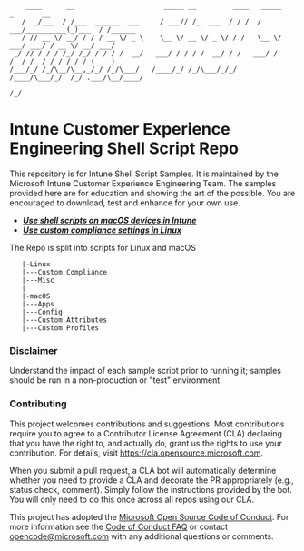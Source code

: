         ____      __                      _____ __         ____   _____           _       __      
       /  _/___  / /___  ______  ___     / ___// /_  ___  / / /  / ___/__________(_)___  / /______
       / // __ \/ __/ / / / __ \/ _ \    \__ \/ __ \/ _ \/ / /   \__ \/ ___/ ___/ / __ \/ __/ ___/
     _/ // / / / /_/ /_/ / / / /  __/   ___/ / / / /  __/ / /   ___/ / /__/ /  / / /_/ / /_(__  ) 
    /___/_/ /_/\__/\__,_/_/ /_/\___/   /____/_/ /_/\___/_/_/   /____/\___/_/  /_/ .___/\__/____/  
                                                                               /_/                


# Intune Customer Experience Engineering Shell Script Repo

This repository is for Intune Shell Script Samples. It is maintained by the Microsoft Intune Customer Experience Engineering Team. The samples provided here are for education and showing the art of the possible. You are encouraged to download, test and enhance for your own use.

- ***[Use shell scripts on macOS devices in Intune](https://docs.microsoft.com/en-us/mem/intune/apps/macos-shell-scripts)***
- ***[Use custom compliance settings in Linux](https://learn.microsoft.com/en-us/mem/intune/protect/compliance-use-custom-settings)***


The Repo is split into scripts for Linux and macOS

```
   |-Linux
   |---Custom Compliance
   |---Misc
   |
   |-macOS
   |---Apps
   |---Config
   |---Custom Attributes
   |---Custom Profiles
   ```



### Disclaimer
Understand the impact of each sample script prior to running it; samples should be run in a non-production or "test" environment.

### Contributing
This project welcomes contributions and suggestions.  Most contributions require you to agree to a
Contributor License Agreement (CLA) declaring that you have the right to, and actually do, grant us
the rights to use your contribution. For details, visit https://cla.opensource.microsoft.com.

When you submit a pull request, a CLA bot will automatically determine whether you need to provide
a CLA and decorate the PR appropriately (e.g., status check, comment). Simply follow the instructions
provided by the bot. You will only need to do this once across all repos using our CLA.

This project has adopted the [Microsoft Open Source Code of Conduct](https://opensource.microsoft.com/codeofconduct/).
For more information see the [Code of Conduct FAQ](https://opensource.microsoft.com/codeofconduct/faq/) or
contact [opencode@microsoft.com](mailto:opencode@microsoft.com) with any additional questions or comments.
